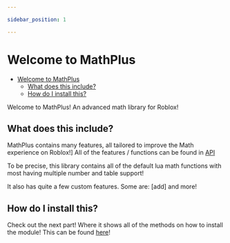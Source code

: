 ```yaml
---

sidebar_position: 1

---
```


# Welcome to MathPlus

- [Welcome to MathPlus](#welcome-to-mathplus)
  - [What does this include?](#what-does-this-include)
  - [How do I install this?](#how-do-i-install-this)


Welcome to MathPlus! An advanced math library for Roblox!

## What does this include?

MathPlus contains many features, all tailored to improve the Math experience on Roblox!]
All of the features / functions can be found in [API](https://iSophes.github.io/mathplus/api)

To be precise, this library contains all of the default lua math functions with most having multiple number and table support!

It also has quite a few custom features. Some are: [add] and more!

## How do I install this?

Check out the next part! Where it shows all of the methods on how to install the module!
This can be found [here](https://iSophes.github.io/mathplus/docs/install)!